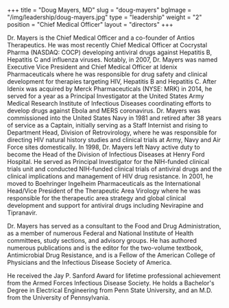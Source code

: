 +++
title = "Doug Mayers, MD"
slug = "doug-mayers"
bgImage = "/img/leadership/doug-mayers.jpg"
type = "leadership"
weight = "2"
position = "Chief Medical Officer"
layout = "directors"
+++


Dr. Mayers is the Chief Medical Officer and a co-founder of Antios Therapeutics. He was most recently Chief Medical Officer at Cocrystal Pharma (NASDAQ: COCP) developing antiviral drugs against Hepatitis B, Hepatitis C and influenza viruses. Notably, in 2007, Dr. Mayers was named Executive Vice President and Chief Medical Officer at Idenix Pharmaceuticals where he was responsible for drug safety and clinical development for therapies targeting HIV, Hepatitis B and Hepatitis C. After Idenix was acquired by Merck Pharmaceuticals (NYSE: MRK) in 2014, he served for a year as a Principal Investigator at the United States Army Medical Research Institute of Infectious Diseases
coordinating efforts to develop drugs against Ebola and MERS coronavirus. Dr. Mayers was commissioned into the United States Navy in 1981 and retired after 38 years of service as a Captain, initially serving as a Staff Internist and rising to Department Head, Division of Retrovirology, where he was responsible for directing HIV natural history studies and clinical trials at Army, Navy and Air Force sites domestically. In 1998, Dr. Mayers left Navy active duty to become the Head of the Division of Infectious Diseases at Henry Ford Hospital. He served as Principal Investigator for the NIH-funded clinical trials unit and conducted NIH-funded clinical trials of antiviral drugs and the clinical implications and management of HIV drug resistance. In 2001, he moved to Boehringer Ingelheim Pharmaceuticals as the International Head/Vice President of the Therapeutic Area Virology where he was responsible for the therapeutic area strategy and global clinical development and support for antiviral drugs including Nevirapine and Tipranavir.

Dr. Mayers has served as a consultant to the Food and Drug Administration, as a member of numerous Federal and National Institute of Health committees, study sections, and advisory groups. He has authored numerous publications and is the editor for the two-volume textbook, Antimicrobial Drug Resistance, and is a Fellow of the American College of Physicians and the Infectious Disease Society of America.

He received the Jay P. Sanford Award for lifetime professional achievement from the Armed Forces Infectious Disease Society. He holds a Bachelor's Degree in Electrical Engineering from Penn State University, and an M.D. from the University of Pennsylvania.